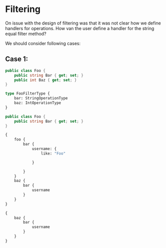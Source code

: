 # Filtering

On issue with the design of filtering was that it was not clear how we define handlers for operations. How van the user define a handler for the string equal filter method? 

We should consider following cases:
## Case 1:  
```csharp
public class Foo { 
    public string Bar { get; set; } 
    public int Baz { get; set; } 
}    
```
```graphql
type FooFilterType {
    bar: StringOperationType
    baz: IntOperationType 
}

```



```csharp
public class Foo { 
    public string Bar { get; set; } 
}    
```

```graphql
{
    foo {
        bar {
            username: {
                like: "Foo"

            }

        }
    }
    baz {
        bar {
            username
        }
    }
}
```

```graphql
{
    baz {
        bar {
            username
        }
    }
}
```

